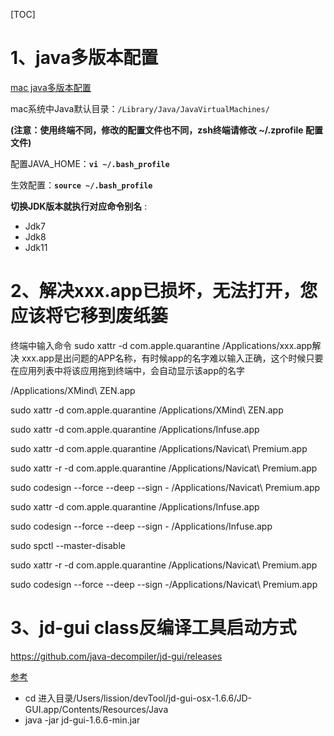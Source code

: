 [TOC]



# 1、java多版本配置

[mac java多版本配置](https://www.cnblogs.com/yyxianren/p/14435118.html)

mac系统中Java默认目录：`/Library/Java/JavaVirtualMachines/`

**(注意：使用终端不同，修改的配置文件也不同，zsh终端请修改 ~/.zprofile 配置文件)**

配置JAVA_HOME：**`vi ~/.bash_profile`**

生效配置：**`source ~/.bash_profile`**

**切换JDK版本就执行对应命令别名** :

- Jdk7
- Jdk8
- Jdk11



# 2、解决xxx.app已损坏，无法打开，您应该将它移到废纸篓

终端中输入命令 sudo xattr -d com.apple.quarantine /Applications/xxx.app解决
xxx.app是出问题的APP名称，有时候app的名字难以输入正确，这个时候只要在应用列表中将该应用拖到终端中，会自动显示该app的名字

/Applications/XMind\ ZEN.app

sudo xattr -d com.apple.quarantine /Applications/XMind\ ZEN.app

sudo xattr -d com.apple.quarantine /Applications/Infuse.app

sudo xattr -d com.apple.quarantine /Applications/Navicat\ Premium.app



sudo xattr -r -d com.apple.quarantine /Applications/Navicat\ Premium.app

sudo codesign --force --deep --sign - /Applications/Navicat\ Premium.app

sudo xattr -d com.apple.quarantine  /Applications/Infuse.app 

sudo codesign --force --deep --sign - /Applications/Infuse.app 

sudo spctl --master-disable

sudo xattr -r -d com.apple.quarantine /Applications/Navicat\ Premium.app 

sudo codesign --force --deep --sign -/Applications/Navicat\ Premium.app 

# 3、jd-gui class反编译工具启动方式

https://github.com/java-decompiler/jd-gui/releases

[参考](https://blog.csdn.net/qq_37958845/article/details/121703791)

- cd 进入目录/Users/lission/devTool/jd-gui-osx-1.6.6/JD-GUI.app/Contents/Resources/Java
- java -jar jd-gui-1.6.6-min.jar

